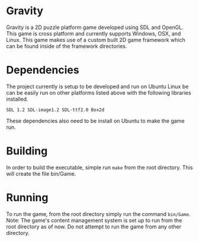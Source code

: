 # Gravity

Gravity is a 2D puzzle platform game developed using SDL and OpenGL. This game is cross platform and currently supports Windows, OSX, and Linux.
This game makes use of a custom built 2D game framework which can be found inside of the framework directories.

# Dependencies

The project currently is setup to be developed and run on Ubuntu Linux be can be easily run on other platforms listed above with the following libraries installed.

`SDL 1.2
SDL-image1.2
SDL-ttf2.0
Box2d`

These dependencies also need to be install on Ubuntu to make the game run.

# Building

In order to build the executable, simple run `make` from the root directory. This will create the file bin/Game.

# Running

To run the game, from the root directory simply run the command `bin/Game`. Note: The game's content management system is set up to run from the root directory as of now.
Do not attempt to run the game from any other directory.
